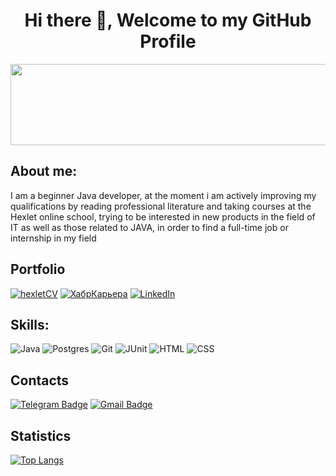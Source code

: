 
<h1 align="center">Hi there 👋, Welcome to my GitHub Profile</h1>
<p align="center">
  <img width="1100" height="130" src="https://github.com/packman1783/packman1783/assets/138787572/ebd8efca-de9a-4027-bf78-ea979985cc19">
</p>




## About me:
I am a beginner Java developer, at the moment i am actively improving my qualifications by reading professional
literature and taking courses at the Hexlet online school, trying to be interested in new products in the field of IT
as well as those related to JAVA, in order to find a full-time job or internship in my field

## Portfolio
[![hexletCV](https://img.shields.io/badge/CV-00b8e0?style=for-the-badge&logo=hexlet&logoColor=0d00e0)](https://cv.hexlet.io/ru/resumes/3332)
[![ХабрКарьера](https://img.shields.io/badge/КАРЬЕРА-4682B4?style=for-the-badge&logo=habr&logoColor=white)](https://career.habr.com/packman17)
[![LinkedIn](https://img.shields.io/badge/linkedin-%235865F2.svg?style=for-the-badge&logo=linkedin&logoColor=white)](https://www.linkedin.com/in/denis-saplitsyn-6b7840302)


## Skills:
![Java](https://img.shields.io/badge/java-%23ED8B00.svg?style=for-the-badge&logo=openjdk&logoColor=white) 
![Postgres](https://img.shields.io/badge/postgres-003B57.svg?style=for-the-badge&logo=postgresql&logoColor=white)
![Git](https://img.shields.io/badge/git-%23F05033.svg?style=for-the-badge&logo=git&logoColor=white)
![JUnit](https://img.shields.io/badge/junit-%23FDEBD0?style=for-the-badge&logo=junit5&logoColor=white&color=%2325A162)
![HTML](https://img.shields.io/badge/html-%23E34F26.svg?style=for-the-badge&logo=html5&logoColor=white) 
![CSS](https://img.shields.io/badge/css-%231572B6.svg?style=for-the-badge&logo=css3&logoColor=white)


## Contacts
[![Telegram Badge](https://img.shields.io/badge/Telegram-26A5E4.svg?style=for-the-badge&logo=Telegram&logoColor=white)](https://t.me/DenisSaplitsyn)
[![Gmail Badge](https://img.shields.io/badge/GMAIL-D14836?style=for-the-badge&logo=gmail&logoColor=white)](mailto:packman1735@gmail.com)

## Statistics
[![Top Langs](https://github-readme-stats.vercel.app/api/top-langs/?username=packman1783&layout=compact&theme=onedark)](https://github.com/packman1783/github-readme-stats)

